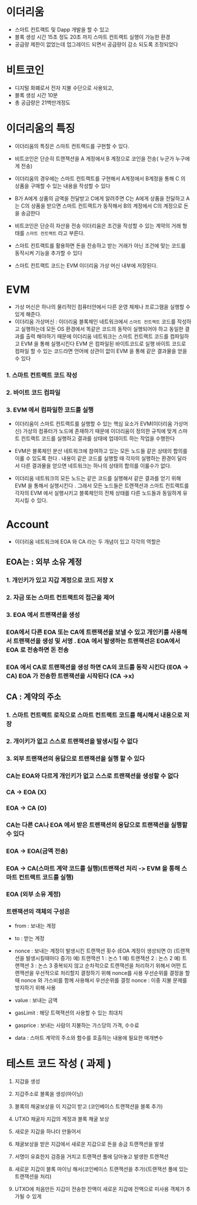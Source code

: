 # 이더리움
- 스마트 컨트랙트 및 Dapp 개발을 할 수 있고
- 블록 생성 시간 15초 정도 20초 까지 스마트 컨트랙트 실행이 가능한 환경
- 공급량 제한이 없었는데 업그레이드 되면서 공급량이 감소 되도록 조정되었다

# 비트코인
- 디지털 화폐로서 전자 지불 수단으로 사용되고,
- 블록 생성 시간 10분
- 총 공급량은 21백만개정도


# 이더리움의 특징

- 이더리움의 특징은 스마트 컨트랙드를 구현할 수 있다.
- 비트코인은 단순히 트랜잭션을 A 계정에서 B 계정으로 코인을 전송( 누군가 누구에게 전송)
- 이더리움의 경우에는 스마트 컨트랙트를 구현해서 A계정에서 B계정을 통해 C 의 상품을 구매할 수 있는 내용을 작성할 수 있다
- B가 A에게 상품의 금액을 전달받고 C에게 알려주면 C는 A에게 상품을 전달하고 A는 C의 상품을 받으면 스마트 컨트랙트가 동작해서 B의 계정에서 C의 계정으로 돈을 송금한다
- 비트코인은 단순히 자산을 전송 이더리움은 조건을 작성할 수 있는 계약의 거래 형태를 `스마트 컨트랙트` 라고 부른다.
- 스마트 컨트랙트를 활용하면 돈을 전송하고 받는 거래가 아닌 조건에 맞는 코드를 동작시켜 기능을 추가할 수 있다

- 스마트 컨트랙트 코드는 EVM 이더리움 가상 머신 내부에 저장된다.

# EVM

- 가상 머신은 하나의 물리적인 컴퓨터안에서 다른 운영 체제나 프로그램을 실행할 수 있게 해준다.
- 이더리움 가상머신 : 이더리움 블록체인 네트워크에서 `스마트 컨트랙트` 코드를 작성하고 실행하는데
모든 OS 환경에서 똑같은 코드의 동작이 실행되어야 하고 동일한 결과를 출력 해야하기 때문에
이더리움 네트워크는 스마트 컨트랙트 코드를 컴파일하고 EVM 을 통해 실행시킨다
EVM 은 컴파일된 바이트코드로 실행 바이트 코드로 컴파일 할 수 있는 코드라면 언어에 상관이 없이 
EVM 을 통해 같은 결과물을 얻을 수 있다

### 1. 스마트 컨트랙트 코드 작성
### 2. 바이트 코드 컴파일
### 3. EVM 에서 컴파일한 코드를 실행

- 이더리움이 스마트 컨트랙트를 실행할 수 있는 핵심 요소가 EVM(이더리움 가상머신) 가상의 컴퓨터가 노드에 존재하기 때문에 
이더리움이 정의한 규칙에 맞게 스마트 컨트랙트 코드를 실행하고 결과를 상태에 업데이트 하는 작업을 수행한다

- EVM은 블록체인 분산 네트워크에 참여하고 있는 모든 노드들 같은 상태의 합의를 이룰 수 있도록 한다 . 내용이 같은 코드를 실행할 때 각자의 실행하는 환경이 달라서 다른 결과물을 얻으면 네트워크는 하나의 상태의 합의를 이룰수가 없다.

- 이더리움 네트워크의 모든 노드는 같은 코드를 실행해서 같은 결과를 얻기 위해 EVM 을 통해서 실행시킨다 . 그래서 모든 노드들은 트랜잭션과 스마트 컨트랙트를 각자의 EVM 에서 실행시키고 블록체인의 전체 상태를 다른 노드들과 동일하게 유지시킬 수 있다.


# Account

- 이더리움 네트워크에 EOA 와 CA 라는 두 개념이 있고 각각의 역할은

## EOA는 : 외부 소유 계정

### 1. 개인키가 있고 지갑 계정으로 코드 저장 X

### 2. 자금 또는 스마트 컨트랙트의 접근을 제어

### 3. EOA 에서 트랜잭션을 생성

### EOA에서 다른 EOA 또는 CA에 트랜잭션을 보낼 수 있고 개인키를 사용해서 트랜잭션을 생성 및 서명 . EOA 에서 발생하는 트랜잭션은 EOA에서 EOA 로 전송하면 돈 전송

### EOA 에서 CA로 트랜잭션을 생성 하면 CA의 코드를 동작 시킨다 (EOA -> CA) EOA 가 전송한 트랜잭션을 시작된다 (CA ->x)

## CA : 계약의 주소

### 1. 스마트 컨트랙트 로직으로 스마트 컨트랙트 코드를 해시해서 내용으로 저장

### 2. 개이키가 없고 스스로 트랜잭션을 발생시킬 수 없다

### 3. 외부 트랜잭션의 응답으로 트랜잭션을 실행 할 수 있다

### CA는 EOA와 다르게 개인키가 없고 스스로 트랜잭션을 생성할 수 없다

### CA -> EOA (X)

### EOA -> CA (O)

### CA는 다른 CA나 EOA 에서 받은 트랜잭션의 응답으로 트랜잭션을 실행할 수 있다

### EOA -> EOA(금액 전송)

### EOA -> CA(스마트 계약 코드를 실행)(트랜잭션 처리 -> EVM 을 통해 스마트 컨트랙트 코드를 실행)

### EOA (외부 소유 계정)

### 트랜잭션의 객체의 구성은

- from : 보내는 계정
- to : 받는 계정
- nonce : 보내는 계정이 발생시킨 트랜잭션 횟수
(EOA 계정이 생성되면 0)
(트랜잭션을 발생시킬때마다 증가)
예) 트랜잭션 1 : 논스 1
예) 트랜잭션 2 : 논스 2
예) 트랜잭션 3 : 논스 3
중복되지 않고 순차적으로 트랜잭션을 처리하기 위해서
어떤 트랜잭션을 우선적으로 처리할지 결정하기 위해 nonce를 사용
우선순위를 결정을 할때 nonce 와 가스비를 함께 사용해서 우선순위를 결정
nonce : 이중 지불 문제를 방지하기 위해 사용

- value : 보내는 금액
- gasLimit : 해당 트랙잭션의 사용할 수 있는 최대치
- gasprice : 보내는 사람이 지불하는 가스당의 가격, 수수료
- data : 스마트 계약의 주소와 함수를 호출하는 내용에 필요한 매개변수


# 테스트 코드 작성 ( 과제 )

1. 지갑을 생성

2. 지갑주소로 블록을 생성(마이닝)

3. 블록의 채굴보상을 이 지갑이 받고 (코인베이스 트랜잭션을 블록 추가)

4. UTXO 채굴자 지갑의 계정과 블록 채굴 보상

5. 새로운 지갑을 하나더 만들어서

6. 채굴보상을 받은 지갑에서 새로운 지갑으로 돈을 송금 트랜잭션을 발생

7. 서명이 유효한지 검증을 거치고 트랜잭션 풀에 담아놓고 발생한 트랜잭션

8. 새로운 지갑이 블록 마이닝 해서(코인베이스 트랜잭션을 추가)(트랜잭션 풀에 있는 트랜잭션을 처리)

9. UTXO에 처음만든 지갑이 전송한 잔액이 새로운 지갑에 잔액으로 미사용 객체가 추가될 수 있게  